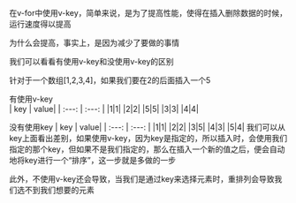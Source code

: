 在v-for中使用v-key，简单来说，是为了提高性能，使得在插入删除数据的时候，运行速度得以提高

为什么会提高，事实上，是因为减少了要做的事情

我们可以看看有使用v-key和没使用v-key的区别

针对于一个数组[1,2,3,4]，如果我们要在2的后面插入一个5

有使用v-key  
| key | value|
| :---: | :---:  |
|1|1|
|2|2|
|5|5|
|3|3|
|4|4|

没有使用key
| key | value|
| :---: | :---:  |
|1|1|
|2|2|
|3|5|
|4|3|
|5|4|
我们可以从key上面看出差别，如果使用v-key，因为key是指定的，所以插入时，会使用我们指定的那个key，但如果不是我们指定的，那么在插入一个新的值之后，便会自动地将key进行一个“排序”，这一步就是多做的一步

此外，不使用v-key还会导致，当我们是通过key来选择元素时，重排列会导致我们选不到我们想要的元素